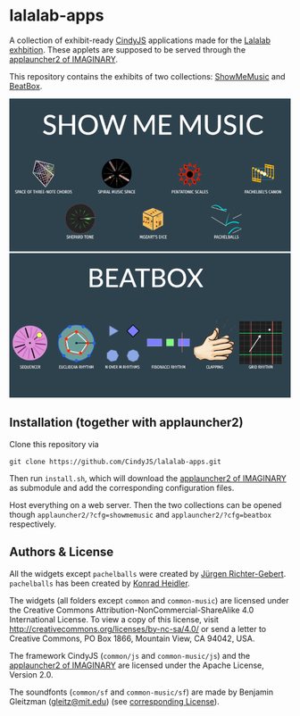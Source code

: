 # lalalab-apps

A collection of exhibit-ready [CindyJS](https://cindyjs.org/) applications made for the [Lalalab exhbition](https://lalalab.imaginary.org).
These applets are supposed to be served through the [applauncher2 of IMAGINARY](https://github.com/IMAGINARY/applauncher2).

This repository contains the exhibits of two collections: [ShowMeMusic](http://science-to-touch.com/LaLaLab/ShowMeMusic/) and [BeatBox](http://science-to-touch.com/LaLaLab/BeatBox/).

![Screenshot of ShowMeMusic](SMM.png)
![Screenshot of BeatBox](BB.png)

## Installation (together with applauncher2)

Clone this repository via
```
git clone https://github.com/CindyJS/lalalab-apps.git
```
Then run `install.sh`, which will download the [applauncher2 of IMAGINARY](https://github.com/IMAGINARY/applauncher2) as submodule and add the corresponding configuration files.

Host everything on a web server. Then the two collections can be opened though `applauncher2/?cfg=showmemusic` and `applauncher2/?cfg=beatbox` respectively.

## Authors & License
All the widgets except `pachelballs` were created by [Jürgen Richter-Gebert](https://geo.ma.tum.de/en/people/juergen-richter-gebert.html). `pachelballs` has been created by [Konrad Heidler](https://github.com/cloud-oak).

The widgets (all folders except `common` and `common-music`) are licensed under the Creative Commons Attribution-NonCommercial-ShareAlike 4.0 International License. To view a copy of this license, visit http://creativecommons.org/licenses/by-nc-sa/4.0/ or send a letter to Creative Commons, PO Box 1866, Mountain View, CA 94042, USA.

The framework CindyJS (`common/js` and `common-music/js`) and the [applauncher2 of IMAGINARY](https://github.com/IMAGINARY/applauncher2) are licensed under the Apache License, Version 2.0.


The soundfonts (`common/sf` and `common-music/sf`) are made by Benjamin Gleitzman (gleitz@mit.edu) (see [corresponding License](common/sf/LICENSE.txt)).
